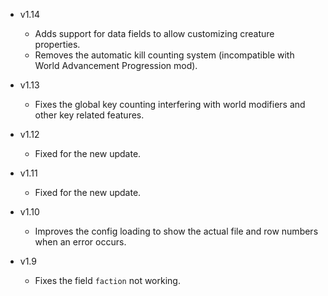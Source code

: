- v1.14
  - Adds support for data fields to allow customizing creature properties.
  - Removes the automatic kill counting system (incompatible with World Advancement Progression mod).

- v1.13
  - Fixes the global key counting interfering with world modifiers and other key related features.

- v1.12
  - Fixed for the new update.

- v1.11
  - Fixed for the new update.

- v1.10
  - Improves the config loading to show the actual file and row numbers when an error occurs.

- v1.9
  - Fixes the field `faction` not working.
